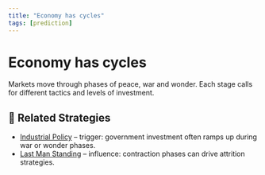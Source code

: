 ```yaml
---
title: "Economy has cycles"
tags: [prediction]
---
```


# Economy has cycles

Markets move through phases of peace, war and wonder. Each stage calls for different tactics and levels of investment.

## 🔀 Related Strategies

- [Industrial Policy](/strategies/accelerators/industrial-policy) – trigger: government investment often ramps up during war or wonder phases.
- [Last Man Standing](/strategies/markets/last-man-standing) – influence: contraction phases can drive attrition strategies.

